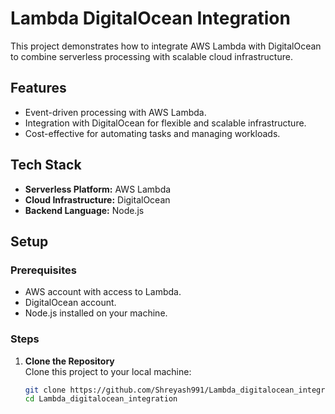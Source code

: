 # Lambda DigitalOcean Integration  

This project demonstrates how to integrate AWS Lambda with DigitalOcean to combine serverless processing with scalable cloud infrastructure.  

## Features  
- Event-driven processing with AWS Lambda.  
- Integration with DigitalOcean for flexible and scalable infrastructure.  
- Cost-effective for automating tasks and managing workloads.  

## Tech Stack  
- **Serverless Platform:** AWS Lambda  
- **Cloud Infrastructure:** DigitalOcean  
- **Backend Language:** Node.js  

## Setup  

### Prerequisites  
- AWS account with access to Lambda.  
- DigitalOcean account.  
- Node.js installed on your machine.  

### Steps  

1. **Clone the Repository**  
   Clone this project to your local machine:  
   ```bash
   git clone https://github.com/Shreyash991/Lambda_digitalocean_integration.git  
   cd Lambda_digitalocean_integration  
